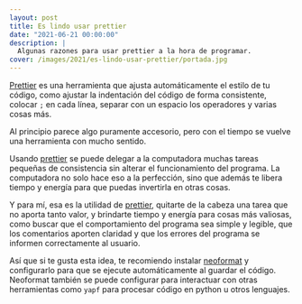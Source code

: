 ```yaml
---
layout: post
title: Es lindo usar prettier
date: "2021-06-21 00:00:00"
description: |
  Algunas razones para usar prettier a la hora de programar.
cover: /images/2021/es-lindo-usar-prettier/portada.jpg
---
```


[Prettier](https://prettier.io/) es una herramienta que ajusta automáticamente
el estilo de tu código, como ajustar la indentación del código de forma
consistente, colocar `;` en cada línea, separar con un espacio los operadores y
varias cosas más.

Al principio parece algo puramente accesorio, pero con el tiempo se vuelve una
herramienta con mucho sentido.

Usando [prettier](https://prettier.io/) se puede delegar a la computadora
muchas tareas pequeñas de consistencia sin alterar el funcionamiento del
programa. La computadora no solo hace eso a la perfección, sino que además te
libera tiempo y energía para que puedas invertirla en otras cosas.

Y para mí, esa es la utilidad de [prettier](https://prettier.io/), quitarte de
la cabeza una tarea que no aporta tanto valor, y brindarte tiempo y energía
para cosas más valiosas, como buscar que el comportamiento del programa sea
simple y legible, que los comentarios aporten claridad y que los errores del
programa se informen correctamente al usuario.

Así que si te gusta esta idea, te recomiendo instalar
[neoformat](https://github.com/sbdchd/neoformat) y configurarlo para que se
ejecute automáticamente al guardar el código. Neoformat también se puede
configurar para interactuar con otras herramientas como `yapf` para procesar
código en python u otros lenguajes.

